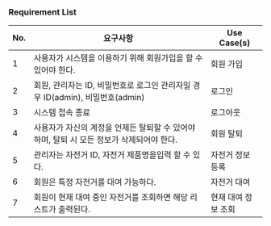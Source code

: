 ### Requirement List

| **No.** | **요구사항** | **Use Case(s)** |
| --- | --- | --- |
| 1 | 사용자가 시스템을 이용하기 위해 회원가입을 할 수 있어야 한다. | 회원 가입 |
| 2 | 회원, 관리자는 ID, 비밀번호로 로그인 관리자일 경우 ID(admin), 비밀번호(admin) | 로그인 |
| 3 | 시스템 접속 종료 | 로그아웃 |
| 4 | 사용자가 자신의 계정을 언제든 탈퇴할 수 있어야 하며, 탈퇴 시 모든 정보가 삭제되어야 한다. | 회원 탈퇴 |
| 5 | 관리자는 자전거 ID, 자전거 제품명을입력 할 수 있다. | 자전거 정보 등록 |
| 6 | 회원은 특정 자전거를 대여 가능하다. | 자전거 대여 |
| 7 | 회원이 현재 대여 중인 자전거를 조회하면 해당 리스트가 출력된다. | 현재 대여 정보 조회 |